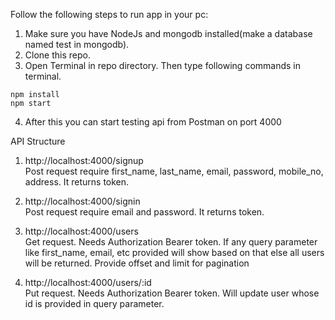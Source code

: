 Follow the following steps to run app in your pc:
1. Make sure you have NodeJs and mongodb installed(make a database named test in mongodb).
2. Clone this repo.
3. Open Terminal in repo directory. Then type following commands in terminal.
```
npm install
npm start
```
4. After this you can start testing api from Postman on port 4000

API Structure
1. http://localhost:4000/signup\
Post request require first_name, last_name, email, password, mobile_no, address. It returns token.

2. http://localhost:4000/signin\
Post request require email and password. It returns token.

3. http://localhost:4000/users\
Get request. Needs Authorization Bearer token. If any query parameter like first_name, email, etc provided will show based on that else all users will be returned. Provide offset and limit for pagination

4. http://localhost:4000/users/:id\
Put request. Needs Authorization Bearer token. Will update user whose id is provided in query parameter.